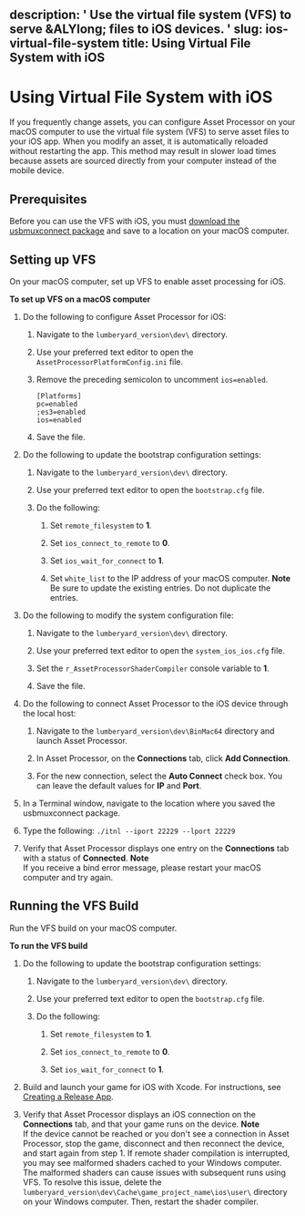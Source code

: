 description: ' Use the virtual file system (VFS) to serve &ALYlong; files to iOS devices. '
slug: ios-virtual-file-system
title: Using Virtual File System with iOS
---
# Using Virtual File System with iOS<a name="ios-virtual-file-system"></a>

If you frequently change assets, you can configure Asset Processor on your macOS computer to use the virtual file system \(VFS\) to serve asset files to your iOS app\. When you modify an asset, it is automatically reloaded without restarting the app\. This method may result in slower load times because assets are sourced directly from your computer instead of the mobile device\.

## Prerequisites<a name="ios-virtual-file-system-prerequisites"></a>

Before you can use the VFS with iOS, you must [download the usbmuxconnect package](https://sourceforge.net/projects/appletools/) and save to a location on your macOS computer\.

## Setting up VFS<a name="ios-virtual-file-system-setting-up"></a>

On your macOS computer, set up VFS to enable asset processing for iOS\.

**To set up VFS on a macOS computer**

1. Do the following to configure Asset Processor for iOS:

   1. Navigate to the `lumberyard_version\dev\` directory\.

   1. Use your preferred text editor to open the `AssetProcessorPlatformConfig.ini` file\.

   1. Remove the preceding semicolon to uncomment `ios=enabled`\.

      ```
      [Platforms]
      pc=enabled
      ;es3=enabled
      ios=enabled
      ```

   1. Save the file\.

1. Do the following to update the bootstrap configuration settings:

   1. Navigate to the `lumberyard_version\dev\` directory\.

   1. Use your preferred text editor to open the `bootstrap.cfg` file\.

   1. Do the following:

      1. Set `remote_filesystem` to **1**\.

      1. Set `ios_connect_to_remote` to **0**\.

      1. Set `ios_wait_for_connect` to **1**\.

      1. Set `white_list` to the IP address of your macOS computer\.
**Note**  
Be sure to update the existing entries\. Do not duplicate the entries\.

1. Do the following to modify the system configuration file:

   1. Navigate to the `lumberyard_version\dev\` directory\.

   1. Use your preferred text editor to open the `system_ios_ios.cfg` file\.

   1. Set the `r_AssetProcessorShaderCompiler` console variable to **1**\.

   1. Save the file\.

1. Do the following to connect Asset Processor to the iOS device through the local host:

   1. Navigate to the `lumberyard_version\dev\BinMac64` directory and launch Asset Processor\.

   1. In Asset Processor, on the **Connections** tab, click **Add Connection**\.

   1. For the new connection, select the **Auto Connect** check box\. You can leave the default values for **IP** and **Port**\.

1. In a Terminal window, navigate to the location where you saved the usbmuxconnect package\.

1. Type the following: `./itnl --iport 22229 --lport 22229`

1. Verify that Asset Processor displays one entry on the **Connections** tab with a status of **Connected**\.
**Note**  
If you receive a bind error message, please restart your macOS computer and try again\.

## Running the VFS Build<a name="ios-virtual-file-system-running-vfs-build"></a>

Run the VFS build on your macOS computer\.

**To run the VFS build**

1. Do the following to update the bootstrap configuration settings:

   1. Navigate to the `lumberyard_version\dev\` directory\.

   1. Use your preferred text editor to open the `bootstrap.cfg` file\.

   1. Do the following:

      1. Set `remote_filesystem` to **1**\.

      1. Set `ios_connect_to_remote` to **0**\.

      1. Set `ios_wait_for_connect` to **1**\.

1. Build and launch your game for iOS with Xcode\. For instructions, see [Creating a Release App](ios-creating-release-app.md)\.

1. Verify that Asset Processor displays an iOS connection on the **Connections** tab, and that your game runs on the device\.
**Note**  
If the device cannot be reached or you don't see a connection in Asset Processor, stop the game, disconnect and then reconnect the device, and start again from step 1\. If remote shader compilation is interrupted, you may see malformed shaders cached to your Windows computer\. The malformed shaders can cause issues with subsequent runs using VFS\. To resolve this issue, delete the `lumberyard_version\dev\Cache\game_project_name\ios\user\` directory on your Windows computer\. Then, restart the shader compiler\.
